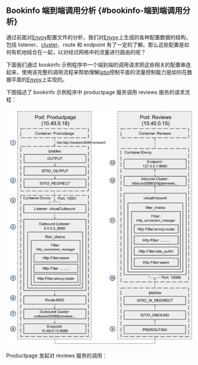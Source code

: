## Bookinfo 端到端调用分析 {#bookinfo-端到端调用分析}

通过前面对[Envoy](https://www.servicemesher.com/istio-handbook/GLOSSARY.html#envoy)配置文件的分析，我们对[Envoy](https://www.servicemesher.com/istio-handbook/GLOSSARY.html#envoy)上生成的各种配置数据的结构，包括 listener、[cluster](https://www.servicemesher.com/istio-handbook/GLOSSARY.html#cluster)、route 和 endpoint 有了一定的了解。那么这些配置是如何有机地结合在一起，以对经过网格中的流量进行路由的呢？

下面我们通过 bookinfo 示例程序中一个端到端的调用请求把这些相关的配置串连起来，使用该完整的调用流程来帮助理解[Istio](https://www.servicemesher.com/istio-handbook/GLOSSARY.html#istio)控制平面的流量控制能力是如何在数据平面的[Envoy](https://www.servicemesher.com/istio-handbook/GLOSSARY.html#envoy)上实现的。

下图描述了 bookinfo 示例程序中 productpage 服务调用 reviews 服务的请求流程：

![](/image/Istio/envoy-traffic-route.jpg)

Productpage 发起对 reviews 服务的调用：







